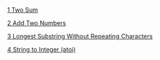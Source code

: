 [1 Two Sum](https://github.com/xunhuanfengliuxiang/Amazon/blob/master/Algorithm/Two%20Sum.java)

[2 Add Two Numbers](https://github.com/xunhuanfengliuxiang/Amazon/blob/master/Algorithm/Add%20Two%20Numbers.java)

[3 Longest Substring Without Repeating Characters](https://github.com/xunhuanfengliuxiang/Amazon/blob/master/Algorithm/Longest%20Substring%20Without%20Repeating%20Characters.java)

[4 String to Integer (atoi)](https://github.com/xunhuanfengliuxiang/Amazon/blob/master/Algorithm/String%20to%20Integer%20(atoi).java)
